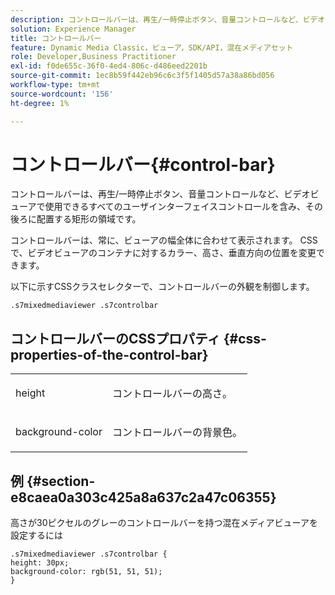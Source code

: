 ```yaml
---
description: コントロールバーは、再生/一時停止ボタン、音量コントロールなど、ビデオビューアで使用できるすべてのユーザインターフェイスコントロールを含み、その後ろに配置する矩形の領域です。
solution: Experience Manager
title: コントロールバー
feature: Dynamic Media Classic，ビューア，SDK/API，混在メディアセット
role: Developer,Business Practitioner
exl-id: f0de655c-36f0-4ed4-806c-d486eed2201b
source-git-commit: 1ec8b59f442eb96c6c3f5f1405d57a38a86bd056
workflow-type: tm+mt
source-wordcount: '156'
ht-degree: 1%

---
```


# コントロールバー{#control-bar}

コントロールバーは、再生/一時停止ボタン、音量コントロールなど、ビデオビューアで使用できるすべてのユーザインターフェイスコントロールを含み、その後ろに配置する矩形の領域です。

<!--<a id="section_061E550C1C1D4DB2BD663A898895B38C"></a>-->

コントロールバーは、常に、ビューアの幅全体に合わせて表示されます。 CSSで、ビデオビューアのコンテナに対するカラー、高さ、垂直方向の位置を変更できます。

以下に示すCSSクラスセレクターで、コントロールバーの外観を制御します。

```
.s7mixedmediaviewer .s7controlbar
```

## コントロールバーのCSSプロパティ {#css-properties-of-the-control-bar}

<table id="table_C48C56E696304C9BAFEE71BA9EA9A174"> 
 <tbody> 
  <tr> 
   <td colname="col1"> <p> <span class="codeph"> height </span> </p> </td> 
   <td colname="col2"> <p>コントロールバーの高さ。 </p> </td> 
  </tr> 
  <tr> 
   <td colname="col1"> <p> <span class="codeph"> background-color  </span> </p> </td> 
   <td colname="col2"> <p>コントロールバーの背景色。 </p> </td> 
  </tr> 
 </tbody> 
</table>

## 例 {#section-e8caea0a303c425a8a637c2a47c06355}

高さが30ピクセルのグレーのコントロールバーを持つ混在メディアビューアを設定するには

```
.s7mixedmediaviewer .s7controlbar {  
height: 30px; 
background-color: rgb(51, 51, 51); 
}
```
